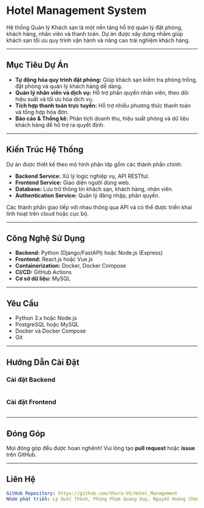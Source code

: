 # Hotel Management System

Hệ thống Quản lý Khách sạn là một nền tảng hỗ trợ quản lý đặt phòng, khách hàng, nhân viên và thanh toán. Dự án được xây dựng nhằm giúp khách sạn tối ưu quy trình vận hành và nâng cao trải nghiệm khách hàng.

---

## Mục Tiêu Dự Án

- **Tự động hóa quy trình đặt phòng:** Giúp khách sạn kiểm tra phòng trống, đặt phòng và quản lý khách hàng dễ dàng.
- **Quản lý nhân viên và dịch vụ:** Hỗ trợ phân quyền nhân viên, theo dõi hiệu suất và tối ưu hóa dịch vụ.
- **Tích hợp thanh toán trực tuyến:** Hỗ trợ nhiều phương thức thanh toán và tổng hợp hóa đơn.
- **Báo cáo & Thống kê:** Phân tích doanh thu, hiệu suất phòng và dữ liệu khách hàng để hỗ trợ ra quyết định.

---

## Kiến Trúc Hệ Thống

Dự án được thiết kế theo mô hình phân lớp gồm các thành phần chính:

- **Backend Service:** Xử lý logic nghiệp vụ, API RESTful.
- **Frontend Service:** Giao diện người dùng web.
- **Database:** Lưu trữ thông tin khách sạn, khách hàng, nhân viên.
- **Authentication Service:** Quản lý đăng nhập, phân quyền.

Các thành phần giao tiếp với nhau thông qua API và có thể được triển khai linh hoạt trên cloud hoặc cục bộ.

---

## Công Nghệ Sử Dụng

- **Backend:** Python (Django/FastAPI) hoặc Node.js (Express)
- **Frontend:** React.js hoặc Vue.js
- **Containerization:** Docker, Docker Compose
- **CI/CD:** GitHub Actions
- **Cơ sở dữ liệu:**  MySQL

---

## Yêu Cầu

- Python 3.x hoặc Node.js
- PostgreSQL hoặc MySQL
- Docker và Docker Compose
- Git

---

## Hướng Dẫn Cài Đặt

### Cài đặt Backend
```bash

```

### Cài đặt Frontend
```bash

```

---

## Đóng Góp
Mọi đóng góp đều được hoan nghênh! Vui lòng tạo **pull request** hoặc **issue** trên GitHub.

---

## Liên Hệ

```yaml
GitHub Repository: https://github.com/Shura-VG/Hotel_Management
Nhóm phát triển: Lý Quốc Thành, Phùng Phạm Quang Duy, Nguyễn Hoàng Chương, Khưu Minh Khoa
